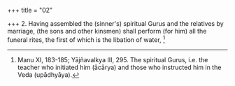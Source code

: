 +++
title = "02"

+++
2. Having assembled the (sinner's) spiritual Gurus and the relatives by marriage, (the sons and other kinsmen) shall perform (for him) all the funeral rites, the first of which is the libation of water, [^2] 


[^2]:  Manu XI, 183-185; Yājñavalkya III, 295. The spiritual Gurus, i.e. the teacher who initiated him (ācārya) and those who instructed him in the Veda (upādhyāya).
